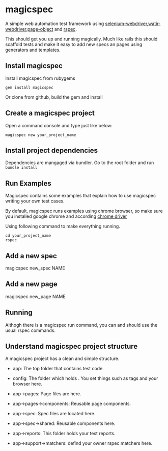 magicspec
=====================

A simple web automation test framework using [selenium-webdriver](http://docs.seleniumhq.org/projects/webdriver/),[watir-webdriver](https://github.com/watir/watir-webdriver),[page-object](https://github.com/cheezy/page-object) and [rspec](https://github.com/rspec/rspec). 

This should get you up and running magically.  Much like rails this should scaffold tests and make it easy to add new specs an pages using generators and templates.

Install magicspec
---------------
Install magicspec from rubygems

	gem install magicspec

Or clone from github, build the gem and install 

Create a magicspec project 
------------------------
Open a command console and type just like below:

	magicspec new your_project_name	
		
Install project dependencies
------------
Dependencies are mangaged via bundler.
Go to the root folder and run `bundle install`


Run Examples
------------

Magicspec contains some examples that explain how to use magicspec writing your own test cases.

By default, magicspec runs examples using chrome browser, so make sure you installed google chrome and according [chrome driver](http://code.google.com/p/chromedriver/downloads/list)

Using following command to make everything running.

	cd your_project_name
	rspec

Add a new spec
------------
magicspec new_spec NAME

Add a new page
------------
magicspec new_page NAME

Running
------------
Althogh there is a magicspec run command, you can and should use the usual rspec commands.

Understand magicspec project structure
------------------------------------

A magicspec project has a clean and simple structure. 

* app: The top folder that contains test code.
* config: The folder which holds .  You set things such as tags and your browser here.

* app->pages: Page files are here.
* app->pages->components: Reusable page components.

* app->spec: Spec files are located here.
* app->spec->shared: Reusable components here.

* app->reports: This folder holds your test reports.

* app->support->matchers: defind your owner rspec matchers here.


